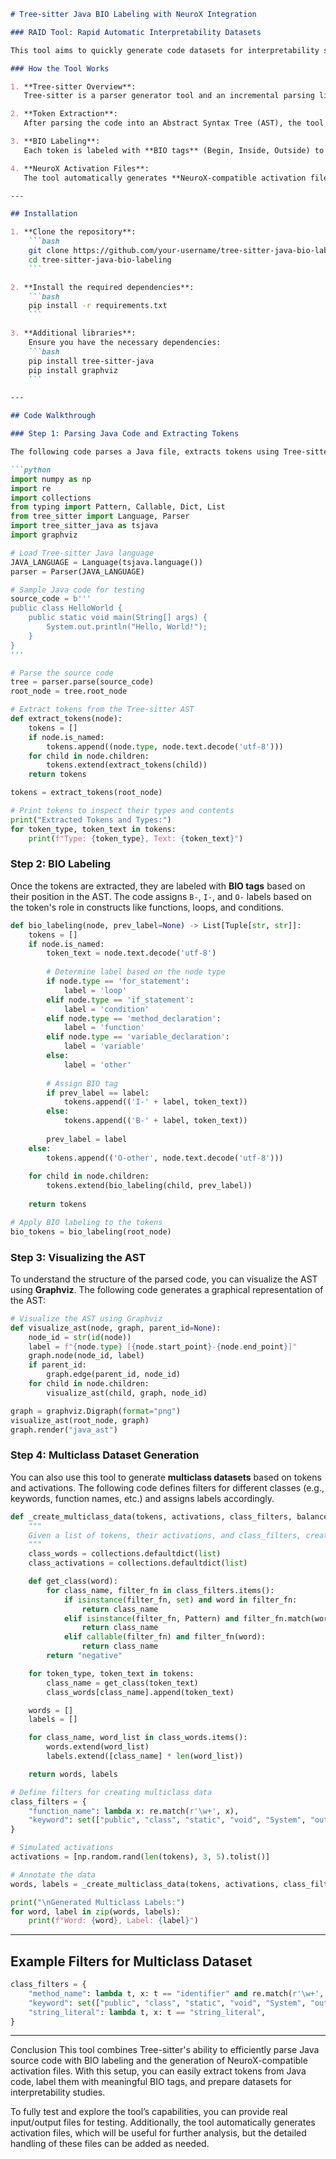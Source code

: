 ```markdown
# Tree-sitter Java BIO Labeling with NeuroX Integration

### RAID Tool: Rapid Automatic Interpretability Datasets

This tool aims to quickly generate code datasets for interpretability studies. It provides functionality for parsing Java code using Tree-sitter, labeling the code with BIO tags, and generating activation files for NeuroX.

### How the Tool Works

1. **Tree-sitter Overview**:
   Tree-sitter is a parser generator tool and an incremental parsing library. It builds a concrete syntax tree for a source file and efficiently updates the syntax tree as the source file is edited.

2. **Token Extraction**:
   After parsing the code into an Abstract Syntax Tree (AST), the tool traverses the AST to extract tokens, which represent meaningful elements such as keywords, identifiers, and literals.

3. **BIO Labeling**:
   Each token is labeled with **BIO tags** (Begin, Inside, Outside) to indicate its position within various constructs (e.g., loops, conditions, functions).

4. **NeuroX Activation Files**:
   The tool automatically generates **NeuroX-compatible activation files** that can be used for probing or alignment studies.

---

## Installation

1. **Clone the repository**:
    ```bash
    git clone https://github.com/your-username/tree-sitter-java-bio-labeling.git
    cd tree-sitter-java-bio-labeling
    ```

2. **Install the required dependencies**:
    ```bash
    pip install -r requirements.txt
    ```

3. **Additional libraries**:
    Ensure you have the necessary dependencies:
    ```bash
    pip install tree-sitter-java
    pip install graphviz
    ```

---

## Code Walkthrough

### Step 1: Parsing Java Code and Extracting Tokens

The following code parses a Java file, extracts tokens using Tree-sitter, and labels them with BIO tags.

```python
import numpy as np
import re
import collections
from typing import Pattern, Callable, Dict, List
from tree_sitter import Language, Parser
import tree_sitter_java as tsjava
import graphviz

# Load Tree-sitter Java language
JAVA_LANGUAGE = Language(tsjava.language())
parser = Parser(JAVA_LANGUAGE)

# Sample Java code for testing
source_code = b'''
public class HelloWorld {
    public static void main(String[] args) {
        System.out.println("Hello, World!");
    }
}
'''

# Parse the source code
tree = parser.parse(source_code)
root_node = tree.root_node

# Extract tokens from the Tree-sitter AST
def extract_tokens(node):
    tokens = []
    if node.is_named:
        tokens.append((node.type, node.text.decode('utf-8')))
    for child in node.children:
        tokens.extend(extract_tokens(child))
    return tokens

tokens = extract_tokens(root_node)

# Print tokens to inspect their types and contents
print("Extracted Tokens and Types:")
for token_type, token_text in tokens:
    print(f"Type: {token_type}, Text: {token_text}")
```

### Step 2: BIO Labeling

Once the tokens are extracted, they are labeled with **BIO tags** based on their position in the AST. The code assigns `B-`, `I-`, and `O-` labels based on the token's role in constructs like functions, loops, and conditions.

```python
def bio_labeling(node, prev_label=None) -> List[Tuple[str, str]]:
    tokens = []
    if node.is_named:
        token_text = node.text.decode('utf-8')
        
        # Determine label based on the node type
        if node.type == 'for_statement':
            label = 'loop'
        elif node.type == 'if_statement':
            label = 'condition'
        elif node.type == 'method_declaration':
            label = 'function'
        elif node.type == 'variable_declaration':
            label = 'variable'
        else:
            label = 'other'
        
        # Assign BIO tag
        if prev_label == label:
            tokens.append(('I-' + label, token_text))
        else:
            tokens.append(('B-' + label, token_text))
        
        prev_label = label
    else:
        tokens.append(('O-other', node.text.decode('utf-8')))
    
    for child in node.children:
        tokens.extend(bio_labeling(child, prev_label))
    
    return tokens

# Apply BIO labeling to the tokens
bio_tokens = bio_labeling(root_node)
```

### Step 3: Visualizing the AST

To understand the structure of the parsed code, you can visualize the AST using **Graphviz**. The following code generates a graphical representation of the AST:

```python
# Visualize the AST using Graphviz
def visualize_ast(node, graph, parent_id=None):
    node_id = str(id(node))
    label = f"{node.type} [{node.start_point}-{node.end_point}]"
    graph.node(node_id, label)
    if parent_id:
        graph.edge(parent_id, node_id)
    for child in node.children:
        visualize_ast(child, graph, node_id)

graph = graphviz.Digraph(format="png")
visualize_ast(root_node, graph)
graph.render("java_ast")
```

### Step 4: Multiclass Dataset Generation

You can also use this tool to generate **multiclass datasets** based on tokens and activations. The following code defines filters for different classes (e.g., keywords, function names, etc.) and assigns labels accordingly.

```python
def _create_multiclass_data(tokens, activations, class_filters, balance_data=False):
    """
    Given a list of tokens, their activations, and class_filters, create a multi-class labeled dataset.
    """
    class_words = collections.defaultdict(list)
    class_activations = collections.defaultdict(list)

    def get_class(word):
        for class_name, filter_fn in class_filters.items():
            if isinstance(filter_fn, set) and word in filter_fn:
                return class_name
            elif isinstance(filter_fn, Pattern) and filter_fn.match(word):
                return class_name
            elif callable(filter_fn) and filter_fn(word):
                return class_name
        return "negative"

    for token_type, token_text in tokens:
        class_name = get_class(token_text)
        class_words[class_name].append(token_text)

    words = []
    labels = []

    for class_name, word_list in class_words.items():
        words.extend(word_list)
        labels.extend([class_name] * len(word_list))

    return words, labels

# Define filters for creating multiclass data
class_filters = {
    "function_name": lambda x: re.match(r'\w+', x),
    "keyword": set(["public", "class", "static", "void", "System", "out", "println"]),
}

# Simulated activations
activations = [np.random.rand(len(tokens), 3, 5).tolist()]

# Annotate the data
words, labels = _create_multiclass_data(tokens, activations, class_filters)

print("\nGenerated Multiclass Labels:")
for word, label in zip(words, labels):
    print(f"Word: {word}, Label: {label}")
```

---

## Example Filters for Multiclass Dataset

```python
class_filters = {
    "method_name": lambda t, x: t == "identifier" and re.match(r'\w+', x),
    "keyword": set(["public", "class", "static", "void", "System", "out", "println"]),
    "string_literal": lambda t, x: t == "string_literal",
}
```
---
Conclusion
This tool combines Tree-sitter's ability to efficiently parse Java source code with BIO labeling and the generation of NeuroX-compatible activation files. With this setup, you can easily extract tokens from Java code, label them with meaningful BIO tags, and prepare datasets for interpretability studies.

To fully test and explore the tool’s capabilities, you can provide real input/output files for testing. Additionally, the tool automatically generates activation files, which will be useful for further analysis, but the detailed handling of these files can be added as needed.
